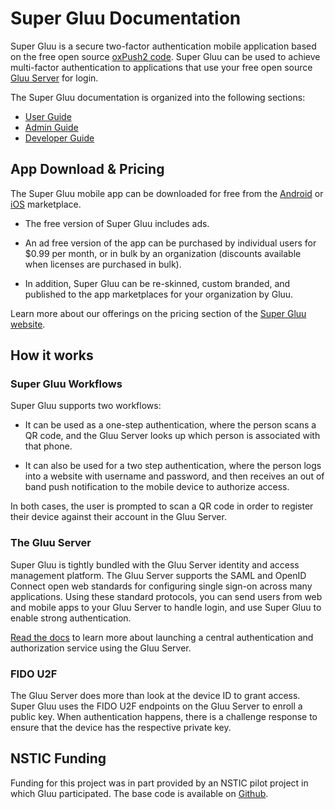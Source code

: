 # Super Gluu Documentation
Super Gluu is a secure two-factor authentication mobile application based on the free open source [oxPush2 code](https://github.com/GluuFederation/oxPush2). Super Gluu can be used to achieve multi-factor authentication to applications that use your free open source [Gluu Server](http://gluu.org/gluu-server) for login.

The Super Gluu documentation is organized into the following sections:

- [User Guide](./user-guide/index.md)
- [Admin Guide](./admin-guide/configure-oxtrust.md)
- [Developer Guide](./developer-guide/index.md)

## App Download & Pricing		
The Super Gluu mobile app can be downloaded for free from the [Android](https://play.google.com/store/apps/details?id=gluu.super.gluu) or [iOS](https://itunes.apple.com/us/app/super-gluu/id1093479646?ls=1&mt=8) marketplace. 		
 
 - The free version of Super Gluu includes ads.    		
		
 - An ad free version of the app can be purchased by individual users for $0.99 per month, or in bulk by an organization (discounts available when licenses are purchased in bulk).     		
 		
 - In addition, Super Gluu can be re-skinned, custom branded, and published to the app marketplaces for your organization by Gluu. 	
 		
 Learn more about our offerings on the pricing section of the [Super Gluu website](http://super.gluu.org/).  

## How it works

### Super Gluu Workflows
Super Gluu supports two workflows: 

- It can be used as a one-step authentication, where the person scans a QR code, and the Gluu Server looks up which person is associated with that phone. 

- It can also be used for a two step authentication, where the person logs into a website with username and password, and then receives an out of band push notification to the mobile device to authorize access.   

In both cases, the user is prompted to scan a QR code in order to register their device against their account in the Gluu Server. 

### The Gluu Server
Super Gluu is tightly bundled with the Gluu Server identity and access management platform. The Gluu Server supports the SAML and OpenID Connect open web standards for configuring single sign-on across many applications. Using these standard protocols, you can send users from web and mobile apps to your Gluu Server to handle login, and use Super Gluu to enable strong authentication.  

[Read the docs](https://gluu.org/docs/ce) to learn more about launching a central authentication and authorization service using the Gluu Server. 

### FIDO U2F
The Gluu Server does more than look at the device ID to grant access. Super Gluu uses the FIDO U2F endpoints on the Gluu Server to enroll a public key. When authentication happens, there is a challenge response to ensure that the device has the respective private key.

## NSTIC Funding
Funding for this project was in part provided by an NSTIC pilot project in which Gluu participated. The base code is available on [Github]( https://github.com/GluuFederation/oxPush2). 
